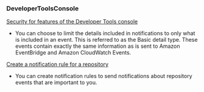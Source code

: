 ### DeveloperToolsConsole

[Security for features of the Developer Tools console](https://docs.aws.amazon.com/dtconsole/latest/userguide/security.html#security-notifications)

- You can choose to limit the details included in notifications to only what is included in an event. This is referred to as the Basic detail type. These events contain exactly the same information as is sent to Amazon EventBridge and Amazon CloudWatch Events.

[Create a notification rule for a repository](https://docs.aws.amazon.com/dtconsole/latest/userguide/getting-started-repository.html)

- You can create notification rules to send notifications about repository events that are important to you.

